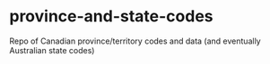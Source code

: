 # province-and-state-codes
Repo of Canadian province/territory codes and data (and eventually Australian state codes)

